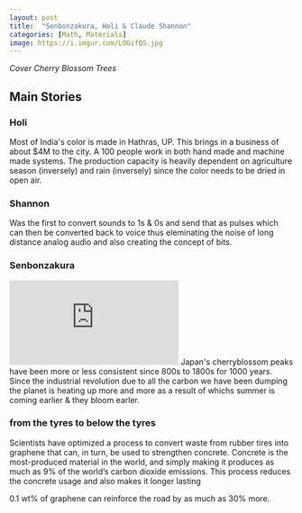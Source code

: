 ```yaml
---
layout: post
title:  "Senbonzakura, Holi & Claude Shannon"
categories: [Math, Materials]
image: https://i.imgur.com/LOGifQ5.jpg
---
```


*Cover Cherry Blossom Trees*


## Main Stories

### Holi
Most of India's color is made in Hathras, UP. This brings in a business of about $4M to the city. A 100 people work in both hand made and machine made systems. The production capacity is heavily dependent on agriculture season (inversely) and rain (inversely) since the color needs to be dried in open air.

### Shannon
Was the first to convert sounds to 1s & 0s and send that as pulses which can then be converted back to voice thus eleminating the noise of long distance analog audio and also creating the concept of bits.

### Senbonzakura
![BlossomPeaks](https://www.washingtonpost.com/wp-apps/imrs.php?src=https://arc-anglerfish-washpost-prod-washpost.s3.amazonaws.com/public/BBX3XWO3RBA47DHDZMIBTRRTYE.PNG&w=916)
Japan's cherryblossom peaks have been more or less consistent since 800s to 1800s for 1000 years. Since the industrial revolution due to all the carbon we have been dumping the planet is heating up more and more as a result of whichs summer is coming earlier & they bloom earler.

### from the tyres to below the tyres
Scientists have optimized a process to convert waste from rubber tires into graphene that can, in turn, be used to strengthen concrete. Concrete is the most-produced material in the world, and simply making it produces as much as 9% of the world’s carbon dioxide emissions. This process reduces the concrete usage and also makes it longer lasting

0.1 wt% of graphene can reinforce the road by as much as 30% more.